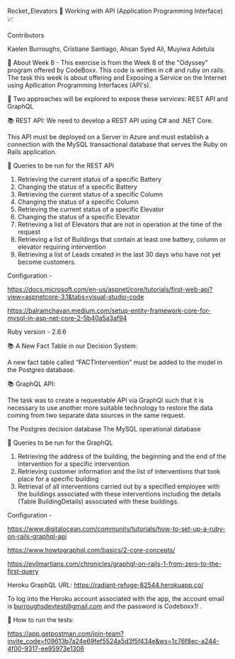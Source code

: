Rocket_Elevators 🚀 Working with API (Application Programming Interface) 📈

Contributors

Kaelen Burroughs, Cristiane Santiago, Ahsan Syed Ali, Muyiwa Adetula

🎯 About Week 8 - This exercise is from the Week 8 of the "Odyssey" program offered by CodeBoxx. This code is written in c# and ruby on rails. The task this week is about offering and Exposing a Service on the Internet using Apllication Programming Interfaces (API's).

📌 Two approaches will be explored to expose these services:
REST API and
GraphQL

📚 REST API: 
We need to develop a REST API using C# and .NET Core.

This API must be deployed on a Server in Azure and must establish a connection with the MySQL transactional database that serves the Ruby on Rails application.

📌 Queries to be run for the REST API

  1. Retrieving the current status of a specific Battery
  2. Changing the status of a specific Battery
  3. Retrieving the current status of a specific Column
  4. Changing the status of a specific Column
  5. Retrieving the current status of a specific Elevator
  6. Changing the status of a specific Elevator
  7. Retrieving a list of Elevators that are not in operation at the time of the request
  8. Retrieving a list of Buildings that contain at least one battery, column or elevator requiring intervention
  9. Retrieving a list of Leads created in the last 30 days who have not yet become customers.

  Configuration - 

  https://docs.microsoft.com/en-us/aspnet/core/tutorials/first-web-api?view=aspnetcore-3.1&tabs=visual-studio-code

  https://balramchavan.medium.com/setup-entity-framework-core-for-mysql-in-asp-net-core-2-5b40a5a3af94
                   
                   
  Ruby version - 2.6.6

  📚 A New Fact Table in our Decision System:

  A new fact table called “FACTIntervention” must be added to the model in the Postgres database.


 📚 GraphQL API:

  The task was to create a requestable API via GraphQl such that it is necessary to use another more suitable technology to restore the data coming from two  separate data sources in the same request.

  The Postgres decision database
  The MySQL operational database
  
  📌 Queries to be run for the GraphQL
  
  1. Retrieving the address of the building, the beginning and the end of the intervention for a specific intervention.
  2. Retrieving customer information and the list of interventions that took place for a specific building
  3. Retrieval of all interventions carried out by a specified employee with the buildings associated with these interventions including the details (Table           BuildingDetails) associated with these buildings.

  Configuration - 

  https://www.digitalocean.com/community/tutorials/how-to-set-up-a-ruby-on-rails-graphql-api

  https://www.howtographql.com/basics/2-core-concepts/
                
  https://evilmartians.com/chronicles/graphql-on-rails-1-from-zero-to-the-first-query
  
  Heroku GraphQL URL: https://radiant-refuge-82544.herokuapp.co/
  
  To log into the Heroku account associated with the app, the account email is burroughsdevtest@gmail.com and the password is Codeboxx1! .
 
  📌 How to run the tests:

  https://app.getpostman.com/join-team?invite_code=f09613b7a24e69fef5524a5d3f5f434e&ws=1c76f8ec-a244-4f00-9317-ee95973e1306
  

